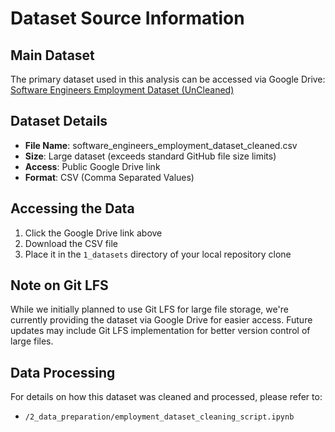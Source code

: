 # Dataset Source Information

## Main Dataset

The primary dataset used in this analysis can be accessed via Google Drive:
[Software Engineers Employment Dataset (UnCleaned)](https://drive.google.com/file/d/13S9KWvOleAu-V_32Cpyrn8KHm1BnURN0/view?usp=sharing)

## Dataset Details

- **File Name**: software_engineers_employment_dataset_cleaned.csv
- **Size**: Large dataset (exceeds standard GitHub file size limits)
- **Access**: Public Google Drive link
- **Format**: CSV (Comma Separated Values)

## Accessing the Data

1. Click the Google Drive link above
2. Download the CSV file
3. Place it in the `1_datasets` directory of your local repository clone

## Note on Git LFS

While we initially planned to use Git LFS for large file storage, we're
currently providing the dataset via Google Drive for easier access. Future
updates may include Git LFS implementation for better version control of
large files.

## Data Processing

For details on how this dataset was cleaned and processed, please refer to:

- `/2_data_preparation/employment_dataset_cleaning_script.ipynb`
